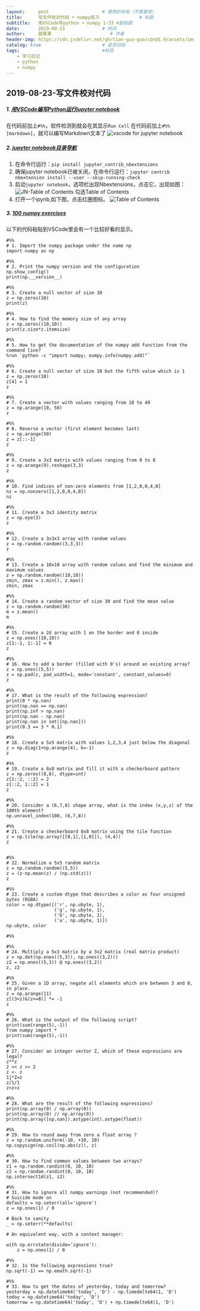 ```yaml
---
layout:     post                    # 使用的布局（不需要改）
title:      写文件校对代码 + numpy练习               # 标题 
subtitle:   用VSCode写python + numpy 1-33 #副标题
date:       2019-08-23              # 时间
author:     甜果果                      # 作者
header-img: https://cdn.jsdelivr.net/gh/tian-guo-guo/cdn@1.0/assets/img/post-bg-2015.jpg    #这篇文章标题背景图片
catalog: true                       # 是否归档
tags:                               #标签
    - 学习日记
    - python
    - numpy
---
```


## 2019-08-23-写文件校对代码

##### 1. [用VSCode编写Python运行jupyter notebook](https://blog.csdn.net/qq_20084101/article/details/84146676)
在代码前加上`#%%`，软件检测到就会在其显示`Run Cell`
在代码前加上`#%% [markdown]`，就可以编写Markdown文本了
![vscode for jupyter notebook](https://cdn.jsdelivr.net/gh/tian-guo-guo/cdn@master/assets/img/20190823101000.png)

##### 2. [jupyter notebook目录导航](https://blog.csdn.net/javafalcon/article/details/82219647)
1. 在命令行运行：`pip install jupyter_contrib_nbextensions`
2. 确保jupyter notebook已被关闭，在命令行运行：`jupyter contrib nbextension install --user --skip-running-check`
3. 启动`jupyter notebook`，选项栏出现Nbextensions，点击它，出现如图：
![JN-Table of Contents](https://cdn.jsdelivr.net/gh/tian-guo-guo/cdn@master/assets/img/20190823101600.png)
勾选Table of Contents
4. 打开一个ipynb,如下图，点击红圈图标。
![Table of Contents](https://cdn.jsdelivr.net/gh/tian-guo-guo/cdn@master/assets/img/20190823101803.png)

##### 3. [100 numpy exercises](https://github.com/rougier/numpy-100)
以下的代码粘贴到VSCode里会有一个比较好看的显示。
```
#%%
# 1. Import the numpy package under the name np
import numpy as np 

#%%
# 2. Print the numpy version and the configuration
np.show_config()
print(np.__version__)

#%%
# 3. Create a null vector of size 10
z = np.zeros(10)
print(z)

#%%
# 4. How to find the memory size of any array
z = np.zeros((10,10))
print(z.size*z.itemsize)

#%%
# 5. How to get the documentation of the numpy add function from the command line?
%run `python -c "import numpy; numpy.info(numpy.add)"`

#%%
# 6. Create a null vector of size 10 but the fifth value which is 1 
z = np.zeros(10)
z[4] = 1 
z 

#%%
# 7. Create a vector with values ranging from 10 to 49
z = np.arange(10, 50)
z 

#%%
# 8. Reverse a vector (first element becomes last)
z = np.arange(50)
z = z[::-1]
z 

#%%
# 9. Create a 3x3 matrix with values ranging from 0 to 8
z = np.arange(9).reshape(3,3)
z 

#%%
# 10. Find indices of non-zero elements from [1,2,0,0,4,0] 
nz = np.nonzero([1,2,0,0,4,0])
nz 

#%%
# 11. Create a 3x3 identity matrix
z = np.eye(3)
z 

#%%
# 12. Create a 3x3x3 array with random values
z = np.random.random((3,3,3))
z 

#%%
# 13. Create a 10x10 array with random values and find the minimum and maximum values
z = np.random.random((10,10))
zmin, zmax = z.min(), z.max()
zmin, zmax

#%%
# 14. Create a random vector of size 30 and find the mean value 
z = np.random.random(30)
m = z.mean()
m 

#%%
# 15. Create a 2d array with 1 on the border and 0 inside
z = np.ones((10,10))
z[1:-1, 1:-1] = 0 
z 

#%%
# 16. How to add a border (filled with 0's) around an existing array? 
z = np.ones((5,5))
z = np.pad(z, pad_width=1, mode='constant', constant_values=0)
z 

#%%
# 17. What is the result of the following expression? 
print(0 * np.nan)
print(np.nan == np.nan)
print(np.inf > np.nan)
print(np.nan - np.nan)
print(np.nan in set([np.nan]))
print(0.3 == 3 * 0.1)

#%%
# 18. Create a 5x5 matrix with values 1,2,3,4 just below the diagonal 
z = np.diag(1+np.arange(4), k=-1)
z 

#%%
# 19. Create a 8x8 matrix and fill it with a checkerboard pattern 
z = np.zeros((8,8), dtype=int)
z[1::2, ::2] = 2 
z[::2, 1::2] = 1 
z 

#%%
# 20. Consider a (6,7,8) shape array, what is the index (x,y,z) of the 100th element?
np.unravel_index(100, (6,7,8))

#%%
# 21. Create a checkerboard 8x8 matrix using the tile function 
z = np.tile(np.array([[0,1],[1,0]]), (4,4))
z 


#%%
# 22. Normalize a 5x5 random matrix
z = np.random.random((5,5))
z = (z-np.mean(z) / (np.std(z)))
z 

#%%
# 23. Create a custom dtype that describes a color as four unsigned bytes (RGBA)
color = np.dtype([('r', np.ubyte, 1),
                  ('g', np.ubyte, 1),
                  ('b', np.ubyte, 1),
                  ('a', np.ubyte, 1)])
np.ubyte, color 

#%%

#%%
# 24. Multiply a 5x3 matrix by a 3x2 matrix (real matrix product) 
z = np.dot(np.ones((5,3)), np.ones((3,2)))
z2 = np.ones((5,3)) @ np.ones((3,2))
z, z2 

#%%
# 25. Given a 1D array, negate all elements which are between 3 and 8, in place.
z = np.arange(11)
z[(3<z)&(z<=8)] *= -1 
z 

#%%
# 26. What is the output of the following script?
print(sum(range(5),-1))
from numpy import *
print(sum(range(5),-1))

#%%
# 27. Consider an integer vector Z, which of these expressions are legal? 
z**z
2 << z >> 2
z <- z
1j*Z=z
z/1/1
z<z>z 

#%%
# 28. What are the result of the following expressions?
print(np.array(0) / np.array(0))
print(np.array(0) // np.array(0))
print(np.array([np.nan]).astype(int).astype(float))

#%%
# 29. How to round away from zero a float array ?
z = np.random.uniform(-10, +10, 10)
np.copysign(np.ceil(np.abs(z)), z)

#%%
# 30. How to find common values between two arrays?
z1 = np.random.randint(0, 10, 10)
z2 = np.random.randint(0, 10, 10)
np.intersect1d(z1, z2)

#%%
# 31. How to ignore all numpy warnings (not recommended)? 
# Suicide mode on
defaults = np.seterr(all='ignore')
z = np.ones(1) / 0 

# Back to sanity
_ = np.seterr(**defaults)

# An equivalent way, with a context manager:

with np.errstate(divide='ignore'):
    z = np.ones(1) / 0 

#%%
# 32. Is the following expressions true?
np.sqrt(-1) == np.emath.sqrt(-1)

#%%
# 33. How to get the dates of yesterday, today and tomorrow? 
yesterday = np.datetime64('today', 'D') - np.timedelte64(1, 'D')
today = np.datetime64('today', 'D')
tomorrow = np.datetime64('today', 'D') + np.timedelte64(1, 'D')
```